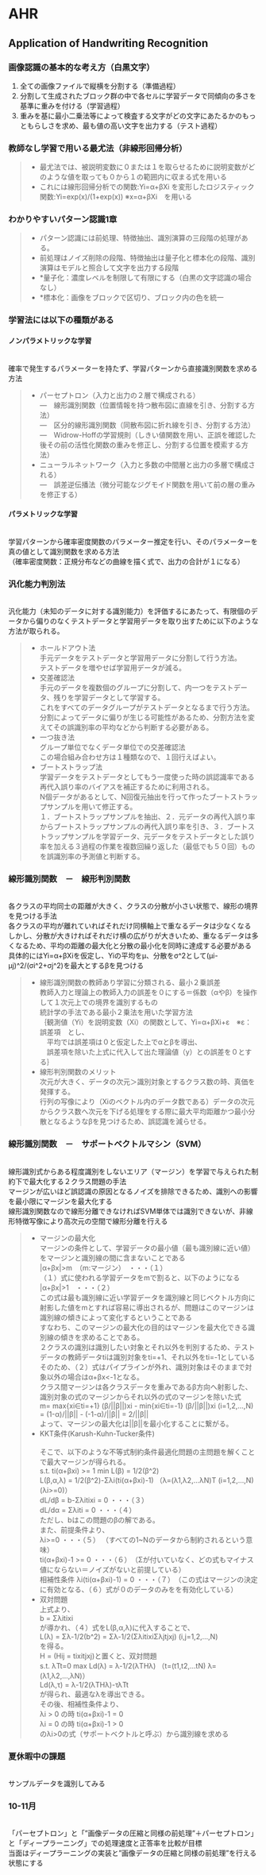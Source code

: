 # AHR
## Application of Handwriting Recognition

### 画像認識の基本的な考え方（白黒文字）
 1. 全ての画像ファイルで縦横を分割する（準備過程）
 1. 分割して生成されたブロック群の中で各セルに学習データで同傾向の多さを基準に重みを付ける（学習過程）
 1. 重みを基に最小二乗法等によって検査する文字がどの文字にあたるかのもっともらしさを求め、最も値の高い文字を出力する（テスト過程）

### 教師なし学習で用いる最尤法（非線形回帰分析）
>* 最尤法では、被説明変数に０または１を取らせるために説明変数がどのような値を取っても０から１の範囲内に収まる式を用いる
>* これには線形回帰分析での関数:Yi=α+βXi を変形したロジスティック関数:Yi=exp(x)/(1+exp(x)) ※x=α+βXi　を用いる

### わかりやすいパターン認識1章
>* パターン認識には前処理、特徴抽出、識別演算の三段階の処理がある。
>* 前処理はノイズ削除の段階、特徴抽出は量子化と標本化の段階、識別演算はモデルと照合して文字を出力する段階
>* *量子化：濃度レベルを制限して有限にする（白黒の文字認識の場合なし）
>* *標本化：画像をブロックで区切り、ブロック内の色を統一


### 学習法には以下の種類がある <br>
#### ノンパラメトリックな学習
<br>   確率で発生するパラメーターを持たず、学習パターンから直接識別関数を求める方法
>* パーセプトロン（入力と出力の２層で構成される）
<br>   ―　線形識別関数（位置情報を持つ散布図に直線を引き、分割する方法）
<br>   ―　区分的線形識別関数（同散布図に折れ線を引き、分割する方法）
<br>   ―　Widrow-Hoffの学習規則（しきい値関数を用い、正誤を確認した後その前の活性化関数の重みを修正し、分割する位置を模索する方法）
>* ニューラルネットワーク（入力と多数の中間層と出力の多層で構成される）
<br>   ―　誤差逆伝播法（微分可能なジグモイド関数を用いて前の層の重みを修正する）
#### パラメトリックな学習
<br>   学習パターンから確率密度関数のパラメーター推定を行い、そのパラメーターを真の値として識別関数を求める方法
<br>   （確率密度関数：正規分布などの曲線を描く式で、出力の合計が１になる）


### 汎化能力判別法
<br>   汎化能力（未知のデータに対する識別能力）を評価するにあたって、有限個のデータから偏りのなくテストデータと学習用データを取り出すために以下のような方法が取られる。
>* ホールドアウト法
<br>   手元データをテストデータと学習用データに分割して行う方法。
<br>   テストデータを増やせば学習用データが減る。
>* 交差確認法
<br>   手元のデータを複数個のグループに分割して、内一つをテストデータ、残りを学習データとして学習する。
<br>   これをすべてのデータグループがテストデータとなるまで行う方法。
<br>   分割によってデータに偏りが生じる可能性があるため、分割方法を変えてその誤識別率の平均などから判断する必要がある。
>* 一つ抜き法
<br>   グループ単位でなくデータ単位での交差確認法
<br>   この場合組み合わせ方は１種類なので、１回行えばよい。
>* ブートストラップ法
<br>   学習データをテストデータとしてもう一度使った時の誤認識率である再代入誤り率のバイアスを補正するために利用される。
<br>   N個データがあるとして、N回復元抽出を行って作ったブートストラップサンプルを用いて修正する。
<br>   １．ブートストラップサンプルを抽出、２．元データの再代入誤り率からブートストラップサンプルの再代入誤り率を引き、３．ブートストラップサンプルを学習データ、元データをテストデータとした誤り率を加える３過程の作業を複数回繰り返した（最低でも５０回）ものを誤識別率の予測値と判断する。

### 線形識別関数　－　線形判別関数
<br>   各クラスの平均同士の距離が大きく、クラスの分散が小さい状態で、線形の境界を見つける手法
<br>   各クラスの平均が離れていればそれだけ同横軸上で重なるデータは少なくなる
<br>   しかし、分散が大きければそれだけ横の広がりが大きいため、重なるデータは多くなるため、平均の距離の最大化と分散の最小化を同時に達成する必要がある
<br>   具体的にはYi=α+βXiを仮定し、Yiの平均をμ、分散をσ^2として(μi-μj)^2/(σi^2+σj^2)を最大とするβを見つける
>* 線形識別関数の教師あり学習に分類される、最小２乗誤差
<br>   教師入力と理論上の教師入力の誤差を０にする＝係数（αやβ）を操作して１次元上での境界を識別するもの
<br>   統計学の手法である最小２乗法を用いた学習方法
<br>   ｛観測値（Yi）を説明変数（Xi）の関数として、Yi=α+βXi+ε　※ε：誤差項　とし、
<br>   　平均では誤差項は０と仮定した上でαとβを導出、
<br>   　誤差項を除いた上式に代入して出た理論値（y）との誤差を０とする｝
>* 線形判別関数のメリット
<br>   次元が大きく、データの次元＞識別対象とするクラス数の時、真価を発揮する。
<br>   行列の写像により（Xiのベクトル内のデータ数である）データの次元からクラス数へ次元を下げる処理をする際に最大平均距離かつ最小分散となるようなβを見つけるため、誤認識を減らせる。

### 線形識別関数　－　サポートベクトルマシン（SVM）
<br>   線形識別式からある程度識別をしないエリア（マージン）を学習で与えられた制約下で最大化する２クラス問題の手法
<br>   マージンが広いほど誤認識の原因となるノイズを排除できるため、識別への影響を最小限にマージンを最大化する
<br>   線形識別関数なので線形分離できなければSVM単体では識別できないが、非線形特徴写像により高次元の空間で線形分離を行える
>* マージンの最大化
<br>   マージンの条件として、学習データの最小値（最も識別線に近い値）をマージンと識別線の間に含まないことである
<br>   |α+βx|>m　（m:マージン）　・・・（１）
<br>   （１）式に使われる学習データをmで割ると、以下のようになる
<br>   |α+βx|>1　・・・（２）
<br>   この式は最も識別線に近い学習データを識別線と同じベクトル方向に射影した値をmとすれば容易に導出されるが、問題はこのマージンは識別線の傾きによって変化するということである
<br>   すなわち、このマージンの最大化の目的はマージンを最大化できる識別線の傾きを求めることである。
<br>   ２クラスの識別は識別したい対象とそれ以外を判別するため、テストデータの教師データtiは識別対象をti=+1、それ以外をti=-1としている
<br>   そのため、（２）式はパイプラインが外れ、識別対象はそのままで対象以外の場合はα+βx<-1となる。
<br>   クラス間マージンは各クラスデータを重みであるβ方向へ射影した、識別対象の式のマージンからそれ以外の式のマージンを除いた式
<br>   m= max{xi∈ti=+1} (β/||β||)xi - min{xi∈ti=-1} (β/||β||)xi (i=1,2,...,N) = (1-α)/||β|| - (-1-α)/||β|| = 2/||β||
<br>   よって、マージンの最大化は||β||を最小化することに繋がる。
>* KKT条件(Karush-Kuhn-Tucker条件)   
<br>   そこで、以下のような不等式制約条件最適化問題の主問題を解くことで最大マージンが得られる。
<br>   s.t. ti(α+βxi) >= 1  min L(β) = 1/2(β^2)
<br>   L(β,α,λ) = 1/2(β^2)-Σλi(ti(α+βxi)-1) （λ=(λ1,λ2,...λN)T (i=1,2,...,N) (λi>=0)）
<br>   dL/dβ = b-Σλitixi = 0  ・・・（３）
<br>   dL/dα = Σλiti = 0  ・・・（４）
<br>   ただし、bはこの問題のβの解である。
<br>   また、前提条件より、
<br>   λi>=0  ・・・（５） （すべての1~Nのデータから制約されるという意味）
<br>   ti(α+βxi)-1 >= 0  ・・・（６）　（Σが付いていなく、どの式もマイナス値にならない＝ノイズがないと前提している）
<br>   相補性条件 λi(ti(α+βxi)-1) = 0  ・・・（７）　（この式はマージンの決定に有効となる、（６）式が０のデータのみをを有効化している）
>* 双対問題
<br>   上式より、
<br>   b = Σλitixi
<br>   が導かれ、（４）式をL(β,α,λ)に代入することで、
<br>   L(λ) = Σλ-1/2(b^2) = Σλ-1/2(ΣλitixiΣλjtjxj)  (i,j=1,2,...,N)
<br>   を得る。
<br>   H = (Hij = tixitjxj)と置くと、双対問題
<br>   s.t. λTt=0 max Ld(λ) = λ-1/2(λTHλ)  （t=(t1,t2,...tN) λ=(λ1,λ2,...,λN)）
<br>   Ld(λ,τ) = λ-1/2(λTHλ)-τλTt
<br>   が得られ、最適なλを導出できる。
<br>   その後、相補性条件より、
<br>   λi > 0 の時 ti(α+βxi)-1 = 0
<br>   λi = 0 の時 ti(α+βxi)-1 > 0
<br>   のλi>0の式（サポートベクトルと呼ぶ）から識別線を求める


### 夏休暇中の課題
<br>   サンプルデータを識別してみる

### 10-11月
<br>   「パーセプトロン」と「”画像データの圧縮と同様の前処理”＋パーセプトロン」と「ディープラーニング」での処理速度と正答率を比較が目標
<br>   当面はディープラーニングの実装と”画像データの圧縮と同様の前処理”を行える状態にする
